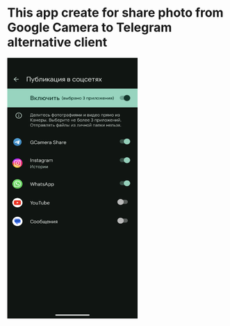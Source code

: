 # This app create for share photo from Google Camera to Telegram alternative client

<img src="/assets/Screenshot.png" width="300" height="600">
